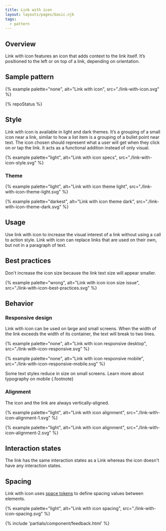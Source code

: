 ```yaml
---
title: Link with icon
layout: layouts/pages/basic.njk
tags:
  - pattern
---
```


## Overview

Link with icon features an icon that adds context to the link itself. It’s positioned to the left or on top of a link, depending on orientation.

## Sample pattern

{% example palette="none",
           alt="Link with icon",
           src="./link-with-icon.svg" %}

{% repoStatus %}

## Style

Link with icon is available in light and dark themes. It’s a grouping of a small icon near a link, similar to how a list item is a grouping of a bullet point near text. The icon chosen should represent what a user will get when they click on or tap the link. It acts as a functional addition instead of only visual.

{% example palette="light",
           alt="Link with icon specs",
           src="./link-with-icon-style.svg" %}

### Theme

{% example palette="light",
           alt="Link with icon theme light",
           src="./link-with-icon-theme-light.svg" %}
  
{% example palette="darkest",
           alt="Link with icon theme dark",
           src="./link-with-icon-theme-dark.svg" %}

## Usage

Use link with icon to increase the visual interest of a link without using a call to action style. Link with icon can replace links that are used on their own, but not in a paragraph of text.

## Best practices

Don't increase the icon size because the link text size will appear smaller.

{% example palette="wrong",
           alt="Link with icon icon size issue",
           src="./link-with-icon-best-practices.svg" %}

## Behavior

### Responsive design

Link with icon can be used on large and small screens. When the width of the link exceeds the width of its container, the text will break to two lines.

{% example palette="none",
           alt="Link with icon responsive desktop",
           src="./link-with-icon-responsive.svg" %}

{% example palette="none",
           alt="Link with icon responsive mobile",
           src="./link-with-icon-responsive-mobile.svg" %}

Some text styles reduce in size on small screens. Learn more about typography on mobile
{.footnote}

### Alignment

The icon and the link are always vertically-aligned.

{% example palette="light",
           alt="Link with icon alignment",
           src="./link-with-icon-alignment-1.svg" %}

{% example palette="light",
           alt="Link with icon alignment",
           src="./link-with-icon-alignment-2.svg" %}

## Interaction states

The link has the same interaction states as a Link whereas the icon doesn't have any interaction states.

## Spacing

Link with icon uses [space tokens](/tokens/space/) to define spacing values between elements.

{% example palette="light",
           alt="Link with icon spacing",
           src="./link-with-icon-spacing.svg" %}

{% include 'partials/component/feedback.html' %}





